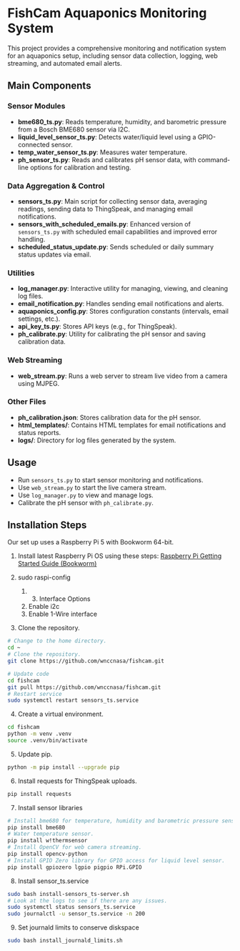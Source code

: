 # FishCam Aquaponics Monitoring System

This project provides a comprehensive monitoring and notification system for an aquaponics setup, including sensor data collection, logging, web streaming, and automated email alerts.

## Main Components

### Sensor Modules

- **bme680_ts.py**: Reads temperature, humidity, and barometric pressure from a Bosch BME680 sensor via I2C.
- **liquid_level_sensor_ts.py**: Detects water/liquid level using a GPIO-connected sensor.
- **temp_water_sensor_ts.py**: Measures water temperature.
- **ph_sensor_ts.py**: Reads and calibrates pH sensor data, with command-line options for calibration and testing.

### Data Aggregation & Control

- **sensors_ts.py**: Main script for collecting sensor data, averaging readings, sending data to ThingSpeak, and managing email notifications.
- **sensors_with_scheduled_emails.py**: Enhanced version of `sensors_ts.py` with scheduled email capabilities and improved error handling.
- **scheduled_status_update.py**: Sends scheduled or daily summary status updates via email.

### Utilities

- **log_manager.py**: Interactive utility for managing, viewing, and cleaning log files.
- **email_notification.py**: Handles sending email notifications and alerts.
- **aquaponics_config.py**: Stores configuration constants (intervals, email settings, etc.).
- **api_key_ts.py**: Stores API keys (e.g., for ThingSpeak).
- **ph_calibrate.py**: Utility for calibrating the pH sensor and saving calibration data.

### Web Streaming

- **web_stream.py**: Runs a web server to stream live video from a camera using MJPEG.

### Other Files

- **ph_calibration.json**: Stores calibration data for the pH sensor.
- **html_templates/**: Contains HTML templates for email notifications and status reports.
- **logs/**: Directory for log files generated by the system.

## Usage

- Run `sensors_ts.py` to start sensor monitoring and notifications.
- Use `web_stream.py` to start the live camera stream.
- Use `log_manager.py` to view and manage logs.
- Calibrate the pH sensor with `ph_calibrate.py`.

## Installation Steps

Our set up uses a Raspberry Pi 5 with Bookworm 64-bit.

1. Install latest Raspberry Pi OS using these steps: [Raspberry Pi Getting Started Guide (Bookworm)](https://github.com/itinstructor/GoPiGo3/blob/main/Raspberry_Pi/Raspberry_Pi_Getting_Started_Bookworm.pdf)

2. sudo raspi-config

    1. 3. Interface Options
    2. Enable i2c
    3. Enable 1-Wire interface

3. Clone the repository.

```bash
# Change to the home directory.
cd ~
# Clone the repository.
git clone https://github.com/wnccnasa/fishcam.git
```

```bash
# Update code 
cd fishcam
git pull https://github.com/wnccnasa/fishcam.git
# Restart service
sudo systemctl restart sensors_ts.service
```

4. Create a virtual environment.

```bash
cd fishcam
python -m venv .venv
source .venv/bin/activate
```

5. Update pip.

```bash
python -m pip install --upgrade pip
```

6. Install requests for ThingSpeak uploads.

```bash
pip install requests
```

7. Install sensor libraries

```bash
# Install bme680 for temperature, humidity and barometric pressure sensor.
pip install bme680
# Water temperature sensor.
pip install w!thermsensor
# Install OpenCV for web camera streaming.
pip install opencv-python
# Install GPIO Zero library for GPIO access for liquid level sensor.
pip install gpiozero lgpio pigpio RPi.GPIO
```

8. Install sensor_ts.service

```bash
sudo bash install-sensors_ts-server.sh
# Look at the logs to see if there are any issues.
sudo systemctl status sensors_ts.service
sudo journalctl -u sensor_ts.service -n 200
```

9. Set journald limits to conserve diskspace

```bash
sudo bash install_journald_limits.sh
```